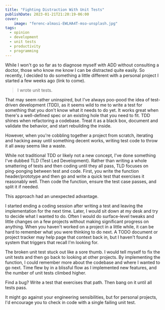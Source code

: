 ```yaml
---
title: "Fighting Distraction With Unit Tests"
publishDate: 2023-01-21T21:20:19-06:00
cover:
    image: "ferenc-almasi-EWLHA4T-mso-unsplash.jpg"
tags:
  - opinion
  - development
  - unit tests
  - productivity
  - programming
---
```


While I won't go so far as to diagnose myself with ADD without consulting a doctor, those who know me know I can be distracted quite easily.
So recently, I decided to do something a little different with a personal project I started a few weeks ago (link to come).

> I wrote unit tests.

That may seem rather uninspired, but I've always poo-pood the idea of test-driven development (TDD), as it seems wild to me to write a test for something that you don't know what it needs to do yet.
It works great when there's a well-defined spec or an existing hole that you need to fit.
TDD shines when refactoring a codebase. Treat it as a black box, document and validate the behavior, and start rebuilding the inside.

However, when you're cobbling together a project from scratch, iterating and hacking away until something decent works, writing test code to throw it all away seems like a waste.

While not traditional TDD or likely not a new concept, I've done something I've dubbed TLD (Test Led Development).
Rather than writing a whole smattering of tests and then coding until they all pass, TLD focuses on ping-ponging between test and code.
First, you write the function header/prototype and then go and write a quick test that exercises it reasonably well.
Then code the function, ensure the test case passes, and split it if needed.

This approach had an unexpected advantage.

I started ending a coding session after writing a test and leaving the implementation for the next time.
Later, I would sit down at my desk and try to decide what I wanted to do.
Often I would do surface-level tweaks and little changes on a few projects without making significant progress on anything.
When you haven't worked on a project in a little while, it can be hard to remember what you were thinking to do next.
A TODO document or project tracker may help page that context back in, but I haven't found a system that triggers that recall I'm looking for.

The broken unit test stuck out like a sore thumb.
I would tell myself to fix the unit tests and then go back to looking at other projects.
By implementing the function, I could remember more about the codebase and where I wanted to go next.
Time flew by in a blissful flow as I implemented new features, and the number of unit tests climbed higher.

Find a bug? Write a test that exercises that path.
Then bang on it until all tests pass.

It might go against your engineering sensibilities, but for personal projects, I'd encourage you to check in code with a single failing unit test.

